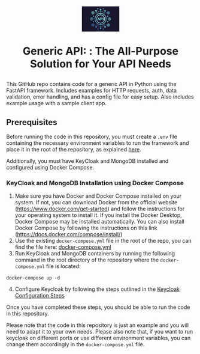 # <div align="center"><img src="docs/img/api-logo.jpg" alt="API Logo" style="width: 20%;"> <p align="center"> Generic API: : The All-Purpose Solution for Your API Needs </p></div>

This GitHub repo contains code for a generic API in Python using the FastAPI framework. Includes examples for HTTP requests, auth, data validation, error handling, and has a config file for easy setup. Also includes example usage with a sample client app.

## Prerequisites
Before running the code in this repository, you must create a ```.env``` file containing the necessary environment variables to run the framework and place it in the root of the repository, as explained [here](docs/env_file/env-file-description.md).

Additionally, you must have KeyCloak and MongoDB installed and configured using Docker Compose.

### KeyCloak and MongoDB Installation using Docker Compose
1. Make sure you have Docker and Docker Compose installed on your system. If not, you can download Docker from the official website (https://www.docker.com/get-started) and follow the instructions for your operating system to install it. If you install the Docker Desktop, Docker Compose may be installed automatically. You can also install Docker Compose by following the instructions on this link (https://docs.docker.com/compose/install/)
2. Use the existing ```docker-compose.yml``` file in the root of the repo, you can find the file here: [docker-compose.yml](docker-compose.yaml)
3. Run KeyCloak and MongoDB containers by running the following command in the root directory of the repository where the ```docker-compose.yml``` file is located:

```
docker-compose up -d
```

4. Configure Keycloak by following the steps outlined in the [Keycloak Configuration Steps](docs/keycloak-configuration.md)

Once you have completed these steps, you should be able to run the code in this repository. 

Please note that the code in this repository is just an example and you will need to adapt it to your own needs.
Please also note that, if you want to run keycloak on different ports or use different environment variables, you can change them accordingly in the `docker-compose.yml` file.
